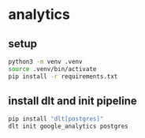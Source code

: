 # analytics

## setup

```sh
python3 -m venv .venv
source .venv/bin/activate
pip install -r requirements.txt
```

## install dlt and init pipeline

```sh
pip install "dlt[postgres]"
dlt init google_analytics postgres
```